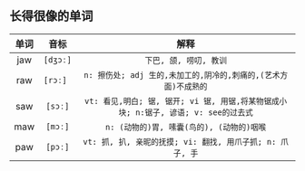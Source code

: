 ## 长得很像的单词

单词          |    音标    | 解释  
:------------:|:------------:|:----------------------------------------:
|  jaw        |   `[dʒɔː]`   | `下巴, 颌, 唠叨, 教训`        |
|  raw        |   `[rɔː] `   | `n: 擦伤处; adj 生的,未加工的,阴冷的,刺痛的,(艺术方面)不成熟的` |
|  saw        |   `[sɔː]`    | `vt: 看见,明白; 锯, 锯开; vi 锯, 用锯,将某物锯成小块; n:锯子, 谚语; v: see的过去式` |
|  maw        |   `[mɔː]`    | `n: (动物的)胃, 嗉囊(鸟的), (动物的)咽喉` |
|  paw        |   `[pɔː]`    | `vt: 抓, 扒, 亲昵的抚摸; vi: 翻找, 用爪子抓; n: 爪子, 手` |
